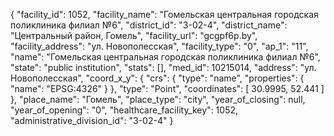 {
    "facility_id": 1052,
    "facility_name": "Гомельская центральная городская поликлиника филиал №6",
    "district_id": "3-02-4",
    "district_name": "Центральный район, Гомель",
    "facility_url": "gcgpf6p.by",
    "facility_address": "ул. Новополесская",
    "facility_type": "0",
    "ap_1": "11",
    "name": "Гомельская центральная городская поликлиника филиал №6",
    "state": "public institution",
    "stats": [],
    "med_id": 10215014,
    "address": "ул. Новополесская",
    "coord_x_y": {
        "crs": {
            "type": "name",
            "properties": {
                "name": "EPSG:4326"
            }
        },
        "type": "Point",
        "coordinates": [
            30.9995,
            52.441
        ]
    },
    "place_name": "Гомель",
    "place_type": "city",
    "year_of_closing": null,
    "year_of_opening": "0",
    "healthcare_facility_key": 1052,
    "administrative_division_id": "3-02-4"
}